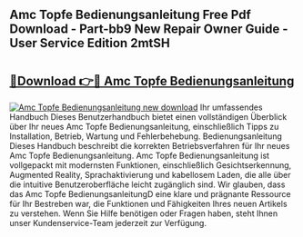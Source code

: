 ## Amc Topfe Bedienungsanleitung Free Pdf Download - Part-bb9 New Repair Owner Guide - User Service Edition 2mtSH

# <h2><a href="http://df3gxw.blite.top/?on=Amc+Topfe+Bedienungsanleitung">🔗Download 👉🔴 Amc Topfe Bedienungsanleitung</a></h2>

[![Amc Topfe Bedienungsanleitung new download](https://i.imgur.com/lujVjoI.png)](http://df3gxw.blite.top/?on=Amc+Topfe+Bedienungsanleitung)
Ihr umfassendes Handbuch Dieses Benutzerhandbuch bietet einen vollständigen Überblick über Ihr neues Amc Topfe Bedienungsanleitung, einschließlich Tipps zu Installation, Betrieb, Wartung und Fehlerbehebung. Bedienungsanleitung Dieses Handbuch beschreibt die korrekten Betriebsverfahren für Ihr neues Amc Topfe Bedienungsanleitung. Amc Topfe Bedienungsanleitung ist vollgepackt mit modernsten Funktionen, einschließlich Gesichtserkennung, Augmented Reality, Sprachaktivierung und kabellosem Laden, die alle über die intuitive Benutzeroberfläche leicht zugänglich sind. Wir glauben, dass das Amc Topfe BedienungsanleitungD eine klare und prägnante Ressource für Ihr Bestreben war, die Funktionen und Fähigkeiten Ihres neuen Artikels zu verstehen. Wenn Sie Hilfe benötigen oder Fragen haben, steht Ihnen unser Kundenservice-Team jederzeit zur Verfügung.

